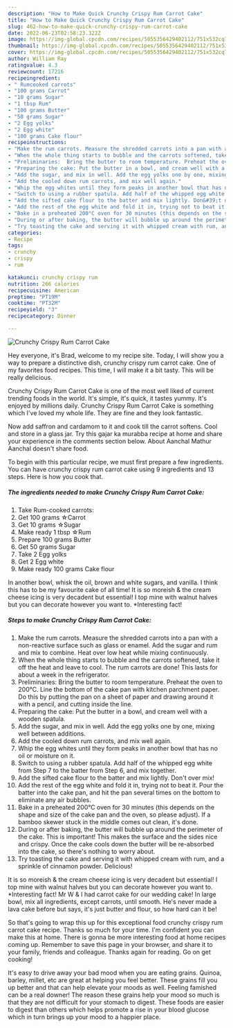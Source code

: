 ```yaml
---
description: "How to Make Quick Crunchy Crispy Rum Carrot Cake"
title: "How to Make Quick Crunchy Crispy Rum Carrot Cake"
slug: 462-how-to-make-quick-crunchy-crispy-rum-carrot-cake
date: 2022-06-23T02:58:23.322Z
image: https://img-global.cpcdn.com/recipes/5055356429402112/751x532cq70/crunchy-crispy-rum-carrot-cake-recipe-main-photo.jpg
thumbnail: https://img-global.cpcdn.com/recipes/5055356429402112/751x532cq70/crunchy-crispy-rum-carrot-cake-recipe-main-photo.jpg
cover: https://img-global.cpcdn.com/recipes/5055356429402112/751x532cq70/crunchy-crispy-rum-carrot-cake-recipe-main-photo.jpg
author: William Ray
ratingvalue: 4.3
reviewcount: 17216
recipeingredient:
- " Rumcooked carrots"
- "100 grams Carrot"
- "10 grams Sugar"
- "1 tbsp Rum"
- "100 grams Butter"
- "50 grams Sugar"
- "2 Egg yolks"
- "2 Egg white"
- "100 grams Cake flour"
recipeinstructions:
- "Make the rum carrots. Measure the shredded carrots into a pan with a non-reactive surface such as glass or enamel. Add the sugar and rum and mix to combine. Heat over low heat while mixing continuously."
- "When the whole thing starts to bubble and the carrots softened, take it off the heat and leave to cool. The rum carrots are done! This lasts for about a week in the refrigerator."
- "Preliminaries:  Bring the butter to room temperature. Preheat the oven to 200°C. Line the bottom of the cake pan with kitchen parchment paper. Do this by putting the pan on a sheet of paper and drawing around it with a pencil, and cutting inside the line."
- "Preparing the cake: Put the butter in a bowl, and cream well with a wooden spatula."
- "Add the sugar, and mix in well. Add the egg yolks one by one, mixing well between additions."
- "Add the cooled down rum carrots, and mix well again."
- "Whip the egg whites until they form peaks in another bowl that has no oil or moisture on it."
- "Switch to using a rubber spatula. Add half of the whipped egg white from Step 7 to the batter from Step 6, and mix together."
- "Add the sifted cake flour to the batter and mix lightly. Don&#39;t over mix!"
- "Add the rest of the egg white and fold it in, trying not to beat it. Pour the batter into the cake pan, and hit the pan several times on the bottom to eliminate any air bubbles."
- "Bake in a preheated 200°C oven for 30 minutes (this depends on the shape and size of the cake pan and the oven, so please adjust). If a bamboo skewer stuck in the middle comes out clean, it&#39;s done."
- "During or after baking, the butter will bubble up around the perimeter of the cake. This is important! This makes the surface and the sides nice and crispy. Once the cake cools down the butter will be re-absorbed into the cake, so there&#39;s nothing to worry about."
- "Try toasting the cake and serving it with whipped cream with rum, and a sprinkle of cinnamon powder. Delicious!"
categories:
- Recipe
tags:
- crunchy
- crispy
- rum

katakunci: crunchy crispy rum 
nutrition: 266 calories
recipecuisine: American
preptime: "PT19M"
cooktime: "PT32M"
recipeyield: "3"
recipecategory: Dinner

---
```



![Crunchy Crispy Rum Carrot Cake](https://img-global.cpcdn.com/recipes/5055356429402112/751x532cq70/crunchy-crispy-rum-carrot-cake-recipe-main-photo.jpg)

Hey everyone, it's Brad, welcome to my recipe site. Today, I will show you a way to prepare a distinctive dish, crunchy crispy rum carrot cake. One of my favorites food recipes. This time, I will make it a bit tasty. This will be really delicious.

Crunchy Crispy Rum Carrot Cake is one of the most well liked of current trending foods in the world. It's simple, it's quick, it tastes yummy. It's enjoyed by millions daily. Crunchy Crispy Rum Carrot Cake is something which I've loved my whole life. They are fine and they look fantastic.

Now add saffron and cardamom to it and cook till the carrot softens. Cool and store in a glass jar. Try this gajar ka murabba recipe at home and share your experience in the comments section below. About Aanchal Mathur Aanchal doesn&#39;t share food.


To begin with this particular recipe, we must first prepare a few ingredients. You can have crunchy crispy rum carrot cake using 9 ingredients and 13 steps. Here is how you cook that.

<!--inarticleads1-->

##### The ingredients needed to make Crunchy Crispy Rum Carrot Cake:

1. Take  Rum-cooked carrots:
1. Get 100 grams ☆Carrot
1. Get 10 grams ☆Sugar
1. Make ready 1 tbsp ☆Rum
1. Prepare 100 grams Butter
1. Get 50 grams Sugar
1. Take 2 Egg yolks
1. Get 2 Egg white
1. Make ready 100 grams Cake flour


In another bowl, whisk the oil, brown and white sugars, and vanilla. I think this has to be my favourite cake of all time! It is so moreish &amp; the cream cheese icing is very decadent but essential! I top mine with walnut halves but you can decorate however you want to. *Interesting fact! 

<!--inarticleads2-->

##### Steps to make Crunchy Crispy Rum Carrot Cake:

1. Make the rum carrots. Measure the shredded carrots into a pan with a non-reactive surface such as glass or enamel. Add the sugar and rum and mix to combine. Heat over low heat while mixing continuously.
1. When the whole thing starts to bubble and the carrots softened, take it off the heat and leave to cool. The rum carrots are done! This lasts for about a week in the refrigerator.
1. Preliminaries:  Bring the butter to room temperature. Preheat the oven to 200°C. Line the bottom of the cake pan with kitchen parchment paper. Do this by putting the pan on a sheet of paper and drawing around it with a pencil, and cutting inside the line.
1. Preparing the cake: Put the butter in a bowl, and cream well with a wooden spatula.
1. Add the sugar, and mix in well. Add the egg yolks one by one, mixing well between additions.
1. Add the cooled down rum carrots, and mix well again.
1. Whip the egg whites until they form peaks in another bowl that has no oil or moisture on it.
1. Switch to using a rubber spatula. Add half of the whipped egg white from Step 7 to the batter from Step 6, and mix together.
1. Add the sifted cake flour to the batter and mix lightly. Don&#39;t over mix!
1. Add the rest of the egg white and fold it in, trying not to beat it. Pour the batter into the cake pan, and hit the pan several times on the bottom to eliminate any air bubbles.
1. Bake in a preheated 200°C oven for 30 minutes (this depends on the shape and size of the cake pan and the oven, so please adjust). If a bamboo skewer stuck in the middle comes out clean, it&#39;s done.
1. During or after baking, the butter will bubble up around the perimeter of the cake. This is important! This makes the surface and the sides nice and crispy. Once the cake cools down the butter will be re-absorbed into the cake, so there&#39;s nothing to worry about.
1. Try toasting the cake and serving it with whipped cream with rum, and a sprinkle of cinnamon powder. Delicious!


It is so moreish &amp; the cream cheese icing is very decadent but essential! I top mine with walnut halves but you can decorate however you want to. *Interesting fact! Mr W &amp; I had carrot cake for our wedding cake! In large bowl, mix all ingredients, except carrots, until smooth. He&#39;s never made a lava cake before but says, it&#39;s just butter and flour, so how hard can it be! 

So that's going to wrap this up for this exceptional food crunchy crispy rum carrot cake recipe. Thanks so much for your time. I'm confident you can make this at home. There is gonna be more interesting food at home recipes coming up. Remember to save this page in your browser, and share it to your family, friends and colleague. Thanks again for reading. Go on get cooking!

It's easy to drive away your bad mood when you are eating grains. Quinoa, barley, millet, etc are great at helping you feel better. These grains fill you up better and that can help elevate your moods as well. Feeling famished can be a real downer! The reason these grains help your mood so much is that they are not difficult for your stomach to digest. These foods are easier to digest than others which helps promote a rise in your blood glucose which in turn brings up your mood to a happier place.
